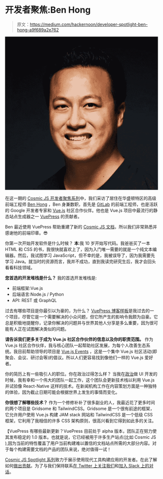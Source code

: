 # 开发者聚焦:Ben Hong

> 原文：<https://medium.com/hackernoon/developer-spotlight-ben-hong-a9f689a2e762>

![](img/8500da43b830233723ce672ef3d9c872.png)

在这一期的 [Cosmic JS 开发者聚焦系列](https://cosmicjs.com/community)中，我们采访了居住在华盛顿特区的高级前端工程师 [Ben Hong](https://www.bencodezen.io/) ，Ben 身兼数职，首先是 [GitLab](https://about.gitlab.com/) 的前端工程师，也是活跃的 Google 开发者专家和 [Vue.js](https://vuejs.org/) 社区合作伙伴。他也是 Vue.js 项目中最流行的静态站点生成器之一 [VuePress](https://vuepress.vuejs.org/) 的贡献者。

Ben 最近使用 VuePress 帮助重建了新的 [Cosmic JS 文档](https://cosmicjs.com/docs/)，所以我们非常熟悉并感谢他的前端印章。😎

你第一次开始开发软件是什么时候？
**本**:我 10 岁开始写代码。我爸爸买了一本 HTML 和 CSS 的书，我很快就喜欢上了，因为入门唯一需要的就是一个纯文本编辑器。然后，我试图学习 JavaScript，但不幸的是，我被误导了，因为我需要先学习 Java。就当时的资源而言，我并不成功，直到我读完研究生后，我才会回头看看科技领域。

**您首选的开发堆栈是什么？**
我的首选开发堆栈是:

*   前端框架:Vue.js
*   后端语言:Node.js / Python
*   API: REST 或 GraphQL

过去有哪些项目是你最引以为豪的，为什么？
[VuePress 博客样板](https://github.com/bencodezen/vuepress-blog-boilerplate)是我过去的一个项目，尽管它是一个需要解决的小众问题，但它所产生的影响令我颇为自豪。它总是积极地提醒你，记录你解决的问题并与世界其他人分享是多么重要，因为很可能有人正在试图解决类似的问题。

**请告诉我们更多关于成为 Vue.js 社区合作伙伴的信息以及你的职责范围。**
作为 Vue.js 社区合作伙伴，我与核心团队一起帮助社区发展，为每个人改善生态系统。我目前帮助领导的项目是 [Vue.js Events](https://events.vuejs.org/) ，这是一个集中 Vue.js 社区活动(即聚会、会议、研讨会等)的倡议。所以人们更容易找到像他们一样的 Vue.js 爱好者。

你的简历上有一些吸引人的职位。你在政治过得怎么样？
当我在[政治](https://www.politico.com/)做 UI 开发的时候，我有幸和一个伟大的团队一起工作，这个团队会更新技术栈以利用 Vue.js 并试验像 React-Native 这样的技术。在新闻机构工作在内容策划方面是一种独特的体验，因为截止日期可能会根据世界上发生的事情而变化。

**你很想了解哪些技术？**
作为一个修修补补了很多副业的人，我最近花了更多时间的两个项目是 Gridsome 和 TailwindCSS。Gridsome 是一个很有前途的框架，它允许用户使用 Vue.js 构建 JAM stack 网站和 TailwindCSS 是一个低级 CSS 框架，它利用了我相信的许多 CSS 架构原则，很高兴看到它得到如此多的关注。

【VuePress 有哪些最新更新？VuePress 目前处于 alpha 版本，团队正在努力使其发布稳定的 1.0 版本。也就是说，它已经被用于许多生产站点(比如 Cosmic JS ),因为当前的特性覆盖了用户当前构建难以置信的文档站点所需的大部分内容。对于每个构建需要文档的产品的团队来说，绝对值得一试！

[Cosmic JS Spotlight 系列](https://cosmicjs.com/community)致力于展示使用现代工具构建应用的开发者。在此了解如何[做出贡献](https://cosmicjs.com/contribute)。为了与我们保持联系[在 Twitter 上关注我们](https://twitter.com/cosmic_js)和[加入 Slack 上的对话](https://cosmicslack.now.sh/)。